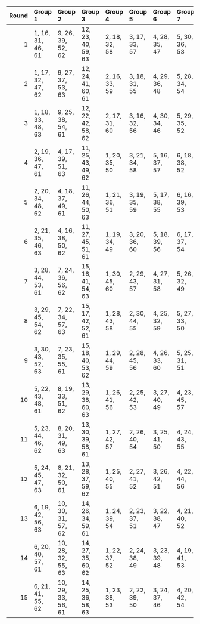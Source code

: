 |   Round | Group 1           | Group 2            | Group 3            | Group 4       | Group 5       | Group 6       | Group 7       | Group 8       | Group 9       | Group 10      | Group 11       | Group 12       | Group 13       | Group 14       | Group 15       |
|--------:|:------------------|:-------------------|:-------------------|:--------------|:--------------|:--------------|:--------------|:--------------|:--------------|:--------------|:---------------|:---------------|:---------------|:---------------|:---------------|
|       1 | 1, 16, 31, 46, 61 | 9, 26, 39, 52, 62  | 12, 23, 40, 59, 63 | 2, 18, 32, 58 | 3, 17, 33, 57 | 4, 28, 35, 47 | 5, 30, 36, 53 | 6, 29, 34, 51 | 7, 25, 37, 60 | 8, 27, 38, 56 | 10, 22, 41, 49 | 11, 24, 42, 48 | 13, 19, 43, 50 | 14, 21, 44, 54 | 15, 20, 45, 55 |
|       2 | 1, 17, 32, 47, 62 | 9, 27, 37, 53, 63  | 12, 24, 41, 60, 61 | 2, 16, 33, 59 | 3, 18, 31, 55 | 4, 29, 36, 48 | 5, 28, 34, 54 | 6, 30, 35, 49 | 7, 26, 38, 58 | 8, 25, 39, 57 | 10, 23, 42, 50 | 11, 22, 40, 46 | 13, 20, 44, 51 | 14, 19, 45, 52 | 15, 21, 43, 56 |
|       3 | 1, 18, 33, 48, 63 | 9, 25, 38, 54, 61  | 12, 22, 42, 58, 62 | 2, 17, 31, 60 | 3, 16, 32, 56 | 4, 30, 34, 46 | 5, 29, 35, 52 | 6, 28, 36, 50 | 7, 27, 39, 59 | 8, 26, 37, 55 | 10, 24, 40, 51 | 11, 23, 41, 47 | 13, 21, 45, 49 | 14, 20, 43, 53 | 15, 19, 44, 57 |
|       4 | 2, 19, 36, 47, 61 | 4, 17, 39, 51, 63  | 11, 25, 43, 49, 62 | 1, 20, 35, 50 | 3, 21, 34, 58 | 5, 16, 37, 57 | 6, 18, 38, 52 | 7, 29, 41, 46 | 8, 28, 42, 60 | 9, 30, 40, 56 | 10, 26, 45, 53 | 12, 27, 44, 48 | 13, 23, 32, 54 | 14, 22, 33, 55 | 15, 24, 31, 59 |
|       5 | 2, 20, 34, 48, 62 | 4, 18, 37, 49, 61  | 11, 26, 44, 50, 63 | 1, 21, 36, 51 | 3, 19, 35, 59 | 5, 17, 38, 55 | 6, 16, 39, 53 | 7, 30, 42, 47 | 8, 29, 40, 58 | 9, 28, 41, 57 | 10, 27, 43, 54 | 12, 25, 45, 46 | 13, 24, 33, 52 | 14, 23, 31, 56 | 15, 22, 32, 60 |
|       6 | 2, 21, 35, 46, 63 | 4, 16, 38, 50, 62  | 11, 27, 45, 51, 61 | 1, 19, 34, 49 | 3, 20, 36, 60 | 5, 18, 39, 56 | 6, 17, 37, 54 | 7, 28, 40, 48 | 8, 30, 41, 59 | 9, 29, 42, 55 | 10, 25, 44, 52 | 12, 26, 43, 47 | 13, 22, 31, 53 | 14, 24, 32, 57 | 15, 23, 33, 58 |
|       7 | 3, 28, 44, 53, 61 | 7, 24, 36, 56, 62  | 15, 16, 41, 54, 63 | 1, 30, 45, 60 | 2, 29, 43, 57 | 4, 27, 31, 58 | 5, 26, 32, 49 | 6, 25, 33, 47 | 8, 23, 34, 52 | 9, 22, 35, 51 | 10, 21, 37, 48 | 11, 20, 38, 59 | 12, 19, 39, 55 | 13, 18, 42, 46 | 14, 17, 40, 50 |
|       8 | 3, 29, 45, 54, 62 | 7, 22, 34, 57, 63  | 15, 17, 42, 52, 61 | 1, 28, 43, 58 | 2, 30, 44, 55 | 4, 25, 32, 59 | 5, 27, 33, 50 | 6, 26, 31, 48 | 8, 24, 35, 53 | 9, 23, 36, 49 | 10, 19, 38, 46 | 11, 21, 39, 60 | 12, 20, 37, 56 | 13, 16, 40, 47 | 14, 18, 41, 51 |
|       9 | 3, 30, 43, 52, 63 | 7, 23, 35, 55, 61  | 15, 18, 40, 53, 62 | 1, 29, 44, 59 | 2, 28, 45, 56 | 4, 26, 33, 60 | 5, 25, 31, 51 | 6, 27, 32, 46 | 8, 22, 36, 54 | 9, 24, 34, 50 | 10, 20, 39, 47 | 11, 19, 37, 58 | 12, 21, 38, 57 | 13, 17, 41, 48 | 14, 16, 42, 49 |
|      10 | 5, 22, 43, 48, 61 | 8, 19, 33, 51, 62  | 13, 29, 38, 60, 63 | 1, 26, 41, 56 | 2, 25, 42, 53 | 3, 27, 40, 49 | 4, 23, 45, 57 | 6, 24, 44, 58 | 7, 20, 32, 52 | 9, 21, 31, 47 | 10, 17, 36, 59 | 11, 16, 34, 55 | 12, 18, 35, 54 | 14, 28, 39, 46 | 15, 30, 37, 50 |
|      11 | 5, 23, 44, 46, 62 | 8, 20, 31, 49, 63  | 13, 30, 39, 58, 61 | 1, 27, 42, 57 | 2, 26, 40, 54 | 3, 25, 41, 50 | 4, 24, 43, 55 | 6, 22, 45, 59 | 7, 21, 33, 53 | 9, 19, 32, 48 | 10, 18, 34, 60 | 11, 17, 35, 56 | 12, 16, 36, 52 | 14, 29, 37, 47 | 15, 28, 38, 51 |
|      12 | 5, 24, 45, 47, 63 | 8, 21, 32, 50, 61  | 13, 28, 37, 59, 62 | 1, 25, 40, 55 | 2, 27, 41, 52 | 3, 26, 42, 51 | 4, 22, 44, 56 | 6, 23, 43, 60 | 7, 19, 31, 54 | 9, 20, 33, 46 | 10, 16, 35, 58 | 11, 18, 36, 57 | 12, 17, 34, 53 | 14, 30, 38, 48 | 15, 29, 39, 49 |
|      13 | 6, 19, 42, 56, 63 | 10, 30, 31, 57, 62 | 14, 26, 34, 59, 61 | 1, 24, 39, 54 | 2, 23, 37, 51 | 3, 22, 38, 47 | 4, 21, 40, 52 | 5, 20, 41, 58 | 7, 18, 45, 50 | 8, 17, 43, 46 | 9, 16, 44, 60  | 11, 29, 32, 53 | 12, 28, 33, 49 | 13, 27, 36, 55 | 15, 25, 35, 48 |
|      14 | 6, 20, 40, 57, 61 | 10, 28, 32, 55, 63 | 14, 27, 35, 60, 62 | 1, 22, 37, 52 | 2, 24, 38, 49 | 3, 23, 39, 48 | 4, 19, 41, 53 | 5, 21, 42, 59 | 7, 16, 43, 51 | 8, 18, 44, 47 | 9, 17, 45, 58  | 11, 30, 33, 54 | 12, 29, 31, 50 | 13, 25, 34, 56 | 15, 26, 36, 46 |
|      15 | 6, 21, 41, 55, 62 | 10, 29, 33, 56, 61 | 14, 25, 36, 58, 63 | 1, 23, 38, 53 | 2, 22, 39, 50 | 3, 24, 37, 46 | 4, 20, 42, 54 | 5, 19, 40, 60 | 7, 17, 44, 49 | 8, 16, 45, 48 | 9, 18, 43, 59  | 11, 28, 31, 52 | 12, 30, 32, 51 | 13, 26, 35, 57 | 15, 27, 34, 47 |